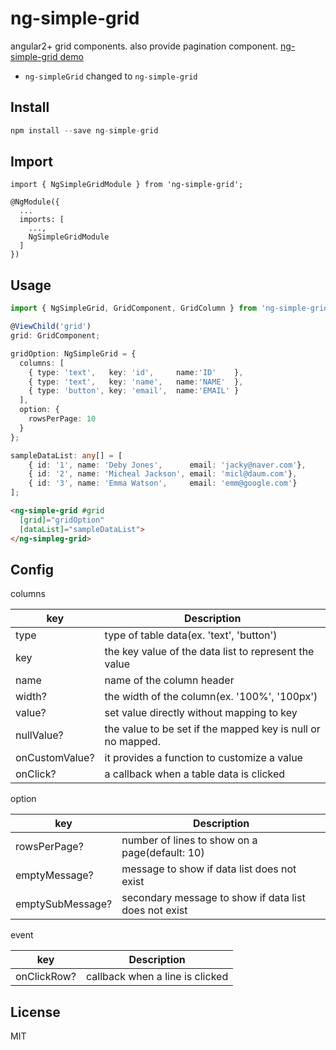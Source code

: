
<!--[![Build Status](https://travis-ci.org/tb/ng2-nouislider.svg?branch=master)](https://travis-ci.org/tb/ng2-nouislider)
[![npm version](https://badge.fury.io/js/ng2-nouislider.svg)](http://badge.fury.io/js/ng2-nouislider)
[![Downloads](http://img.shields.io/npm/dm/ng2-nouislider.svg)](https://npmjs.org/package/ng2-nouislider)-->
# ng-simple-grid

angular2+ grid components. also provide pagination component.
[ng-simple-grid demo](https://ng-simple-grid-example.firebaseapp.com/)

* `ng-simpleGrid` changed to `ng-simple-grid`

## Install
```typescript
npm install --save ng-simple-grid
```

## Import
```typesript
import { NgSimpleGridModule } from 'ng-simple-grid';

@NgModule({
  ...
  imports: [
    ...,
    NgSimpleGridModule
  ]
})
```

## Usage
```typescript
import { NgSimpleGrid, GridComponent, GridColumn } from 'ng-simple-grid';

@ViewChild('grid')
grid: GridComponent;

gridOption: NgSimpleGrid = {
  columns: [
    { type: 'text',   key: 'id',     name:'ID'    },
    { type: 'text',   key: 'name',   name:'NAME'  },
    { type: 'button', key: 'email',  name:'EMAIL' }
  ],
  option: {
    rowsPerPage: 10
  }
};

sampleDataList: any[] = [
    { id: '1', name: 'Deby Jones',      email: 'jacky@naver.com'},
    { id: '2', name: 'Micheal Jackson', email: 'micl@daum.com'},
    { id: '3', name: 'Emma Watson',     email: 'emm@google.com'}
];
```

```html
<ng-simple-grid #grid 
  [grid]="gridOption" 
  [dataList]="sampleDataList">
</ng-simpleg-grid>
```


## Config
columns

| key        | Description |
| ------------- | ------------- |
| type          | type of table data(ex. 'text', 'button')  |
| key           | the key value of the data list to represent the value  |
| name          | name of the column header  |
| width?        | the width of the column(ex. '100%', '100px')  |
| value?        | set value directly without mapping to key |
| nullValue?    | the value to be set if the mapped key is null or no mapped.  |
| onCustomValue?| it provides a function to customize a value |
| onClick?      | a callback when a table data is clicked   |


option

| key          | Description |
| -------------   | ------------- |
| rowsPerPage?     | number of lines to show on a page(default: 10)  |
| emptyMessage?    | message to show if data list does not exist  |
| emptySubMessage? | secondary message to show if data list does not exist  |

event

| key        | Description |
| ------------- | ------------- |
| onClickRow?   | callback when a line is clicked  |

## License
MIT